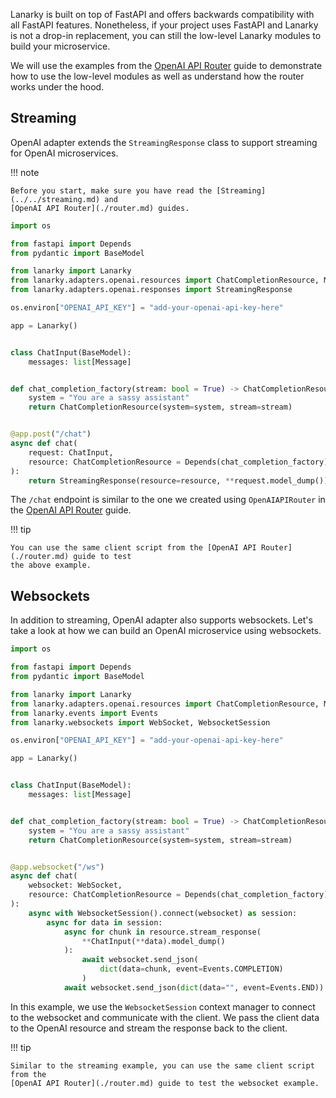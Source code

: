 Lanarky is built on top of FastAPI and offers backwards compatibility with all FastAPI features.
Nonetheless, if your project uses FastAPI and Lanarky is not a drop-in replacement, you can still
the low-level Lanarky modules to build your microservice.

We will use the examples from the [OpenAI API Router](./router.md) guide to demonstrate how to
use the low-level modules as well as understand how the router works under the hood.

## Streaming

OpenAI adapter extends the `StreamingResponse` class to support streaming for OpenAI microservices.

!!! note

    Before you start, make sure you have read the [Streaming](../../streaming.md) and
    [OpenAI API Router](./router.md) guides.

```python
import os

from fastapi import Depends
from pydantic import BaseModel

from lanarky import Lanarky
from lanarky.adapters.openai.resources import ChatCompletionResource, Message
from lanarky.adapters.openai.responses import StreamingResponse

os.environ["OPENAI_API_KEY"] = "add-your-openai-api-key-here"

app = Lanarky()


class ChatInput(BaseModel):
    messages: list[Message]


def chat_completion_factory(stream: bool = True) -> ChatCompletionResource:
    system = "You are a sassy assistant"
    return ChatCompletionResource(system=system, stream=stream)


@app.post("/chat")
async def chat(
    request: ChatInput,
    resource: ChatCompletionResource = Depends(chat_completion_factory),
):
    return StreamingResponse(resource=resource, **request.model_dump())
```

The `/chat` endpoint is similar to the one we created using `OpenAIAPIRouter` in the
[OpenAI API Router](./router.md) guide.

!!! tip

    You can use the same client script from the [OpenAI API Router](./router.md) guide to test
    the above example.

## Websockets

In addition to streaming, OpenAI adapter also supports websockets. Let's take a look at how we can
build an OpenAI microservice using websockets.

```python
import os

from fastapi import Depends
from pydantic import BaseModel

from lanarky import Lanarky
from lanarky.adapters.openai.resources import ChatCompletionResource, Message
from lanarky.events import Events
from lanarky.websockets import WebSocket, WebsocketSession

os.environ["OPENAI_API_KEY"] = "add-your-openai-api-key-here"

app = Lanarky()


class ChatInput(BaseModel):
    messages: list[Message]


def chat_completion_factory(stream: bool = True) -> ChatCompletionResource:
    system = "You are a sassy assistant"
    return ChatCompletionResource(system=system, stream=stream)


@app.websocket("/ws")
async def chat(
    websocket: WebSocket,
    resource: ChatCompletionResource = Depends(chat_completion_factory),
):
    async with WebsocketSession().connect(websocket) as session:
        async for data in session:
            async for chunk in resource.stream_response(
                **ChatInput(**data).model_dump()
            ):
                await websocket.send_json(
                    dict(data=chunk, event=Events.COMPLETION)
                )
            await websocket.send_json(dict(data="", event=Events.END))
```

In this example, we use the `WebsocketSession` context manager to connect to the websocket
and communicate with the client. We pass the client data to the OpenAI resource and stream
the response back to the client.

!!! tip

    Similar to the streaming example, you can use the same client script from the
    [OpenAI API Router](./router.md) guide to test the websocket example.
